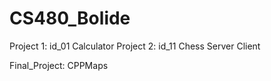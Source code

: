 # CS480_Bolide
Project 1: id_01 Calculator
Project 2: id_11 Chess Server Client

Final_Project: CPPMaps
